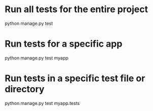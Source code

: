 # Run all tests for the entire project
python manage.py test

# Run tests for a specific app
python manage.py test myapp

# Run tests in a specific test file or directory
python manage.py test myapp.tests

